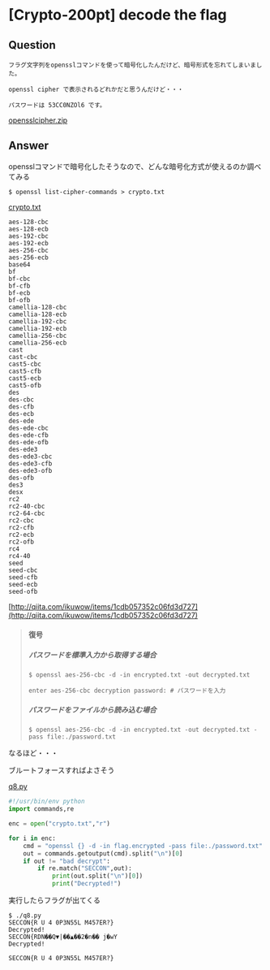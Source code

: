 # [Crypto-200pt] decode the flag

## Question

```plane
フラグ文字列をopensslコマンドを使って暗号化したんだけど、暗号形式を忘れてしまいました。

openssl cipher で表示されるどれかだと思うんだけど・・・

パスワードは 53CC0NZOl6 です。
```

[opensslcipher.zip](opensslcipher.zip)

## Answer

opensslコマンドで暗号化したそうなので、どんな暗号化方式が使えるのか調べてみる

`$ openssl list-cipher-commands > crypto.txt`

[crypto.txt](crypto.txt)

```plane
aes-128-cbc
aes-128-ecb
aes-192-cbc
aes-192-ecb
aes-256-cbc
aes-256-ecb
base64
bf
bf-cbc
bf-cfb
bf-ecb
bf-ofb
camellia-128-cbc
camellia-128-ecb
camellia-192-cbc
camellia-192-ecb
camellia-256-cbc
camellia-256-ecb
cast
cast-cbc
cast5-cbc
cast5-cfb
cast5-ecb
cast5-ofb
des
des-cbc
des-cfb
des-ecb
des-ede
des-ede-cbc
des-ede-cfb
des-ede-ofb
des-ede3
des-ede3-cbc
des-ede3-cfb
des-ede3-ofb
des-ofb
des3
desx
rc2
rc2-40-cbc
rc2-64-cbc
rc2-cbc
rc2-cfb
rc2-ecb
rc2-ofb
rc4
rc4-40
seed
seed-cbc
seed-cfb
seed-ecb
seed-ofb
```

[http://qiita.com/ikuwow/items/1cdb057352c06fd3d727](http://qiita.com/ikuwow/items/1cdb057352c06fd3d727)

>#### 復号
>
>##### パスワードを標準入力から取得する場合
>
>`$ openssl aes-256-cbc -d -in encrypted.txt -out decrypted.txt`
>
>`enter aes-256-cbc decryption password: # パスワードを入力`
>
>##### パスワードをファイルから読み込む場合
>
>`$ openssl aes-256-cbc -d -in encrypted.txt -out decrypted.txt -pass file:./password.txt`

なるほど・・・

ブルートフォースすればよさそう

[q8.py](q8.py)

```python
#!/usr/bin/env python
import commands,re

enc = open("crypto.txt","r")

for i in enc:
	cmd = "openssl {} -d -in flag.encrypted -pass file:./password.txt".format(i[:-1])
	out = commands.getoutput(cmd).split("\n")[0]	
	if out != "bad decrypt":
		if re.match("SECCON",out):
			print(out.split("\n")[0])
			print("Decrypted!")
```

実行したらフラグが出てくる

```plane
$ ./q8.py
SECCON{R U 4 0P3N55L M457ER?}
Decrypted!
SECCON{RDN��Q▼|��▲��2�n�� j�wY
Decrypted!
```

`SECCON{R U 4 0P3N55L M457ER?}`